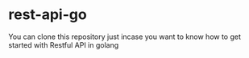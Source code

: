 # rest-api-go
You can clone this repository just incase you want to know how to get started with Restful API in golang
